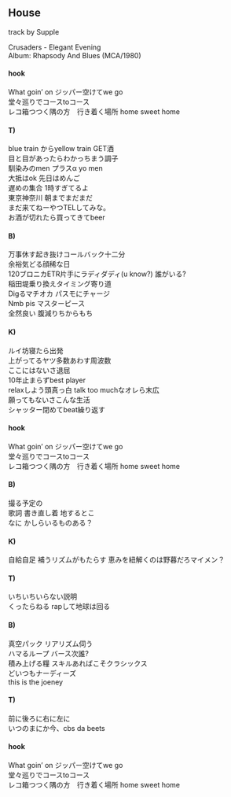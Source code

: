 ## House  
track by Supple  
  
Crusaders - Elegant Evening   
Album: Rhapsody And Blues (MCA/1980)  
  
  
#### hook  
What goin’ on ジッパー空けてwe go  
堂々巡りでコースtoコース  
レコ箱つつく隅の方　行き着く場所 home sweet home  
  
#### T)  
blue train からyellow train GET酒  
目と目があったらわかっちまう調子  
馴染みのmen プラスα yo men  
大抵はok 先日はめんご  
遅めの集合 1時すぎてるよ  
東京神奈川 朝までまだまだ  
まだ来てねーやつTELしてみな。  
お酒が切れたら買ってきてbeer  
  
#### B)  
万事休す起き抜けコールバック十二分  
余裕気どる顔稀な日  
120ブロニカETR片手にラディダディ(u know?) 誰がいる?  
稲田堤乗り換えタイミング寄り道  
Digるマチオカ パスモにチャージ  
Nmb pis マスターピース  
全然良い 腹減りちからもち  
  
#### K)  
ルイ坊寝たら出発  
上がってるヤツ多数あわす周波数  
ここにはないさ退屈  
10年止まらずbest player  
relaxしよう頭真っ白 talk too muchなオレら末広  
願ってもないさこんな生活  
シャッター閉めてbeat繰り返す  
  
#### hook  
What goin’ on ジッパー空けてwe go  
堂々巡りでコースtoコース  
レコ箱つつく隅の方　行き着く場所 home sweet home  
  
#### B)  
撮る予定の  
歌詞 書き直し着 地するとこ  
なに かしらいるものある？  

#### K)  
自給自足 補うリズムがもたらす 恵みを紐解くのは野暮だろマイメン？  

#### T)  
いちいちいらない説明  
くったらねる rapして地球は回る  

#### B)  
真空パック リアリズム伺う  
ハマるループ バース次誰?  
積み上げる糧 スキルあればこそクラシックス  
どいつもナーディーズ  
this is the joeney  

#### T)  
前に後ろに右に左に  
いつのまにか今、cbs da beets  
  
#### hook  
What goin’ on ジッパー空けてwe go  
堂々巡りでコースtoコース  
レコ箱つつく隅の方　行き着く場所 home sweet home  